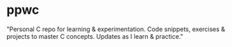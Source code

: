 # ppwc
"Personal C repo for learning &amp; experimentation. Code snippets, exercises &amp; projects to master C concepts. Updates as I learn &amp; practice."
